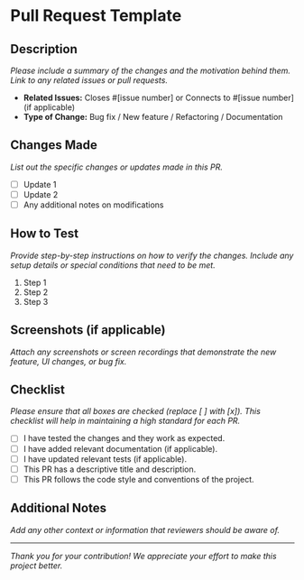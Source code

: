 # Pull Request Template

## Description

*Please include a summary of the changes and the motivation behind them. Link to any related issues or pull requests.*

- **Related Issues:** Closes #[issue number] or Connects to #[issue number] (if applicable)
- **Type of Change:** Bug fix / New feature / Refactoring / Documentation

## Changes Made

*List out the specific changes or updates made in this PR.*

- [ ] Update 1
- [ ] Update 2
- [ ] Any additional notes on modifications

## How to Test

*Provide step-by-step instructions on how to verify the changes. Include any setup details or special conditions that need to be met.*

1. Step 1
2. Step 2
3. Step 3

## Screenshots (if applicable)

*Attach any screenshots or screen recordings that demonstrate the new feature, UI changes, or bug fix.*

## Checklist

*Please ensure that all boxes are checked (replace [ ] with [x]). This checklist will help in maintaining a high standard for each PR.*

- [ ] I have tested the changes and they work as expected.
- [ ] I have added relevant documentation (if applicable).
- [ ] I have updated relevant tests (if applicable).
- [ ] This PR has a descriptive title and description.
- [ ] This PR follows the code style and conventions of the project.

## Additional Notes

*Add any other context or information that reviewers should be aware of.*

---

*Thank you for your contribution! We appreciate your effort to make this project better.*
